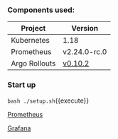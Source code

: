 ### Components used:

| Project | Version | 
| ------------- | ------------- |
| Kubernetes | 1.18 |  
| Prometheus| v2.24.0-rc.0 |
| Argo Rollouts | [v0.10.2](https://github.com/argoproj/argo-rollouts/releases/tag/v0.10.2) |

### Start up

`bash ./setup.sh`{{execute}}


[Prometheus](https://[[HOST_SUBDOMAIN]]-30555-[[KATACODA_HOST]].environments.katacoda.com/)

[Grafana](https://[[HOST_SUBDOMAIN]]-30556-[[KATACODA_HOST]].environments.katacoda.com/)

